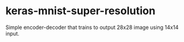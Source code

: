 # keras-mnist-super-resolution
Simple encoder-decoder that trains to output 28x28 image using 14x14 input.
